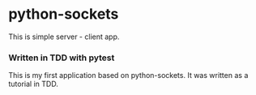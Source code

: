 # python-sockets
This is simple server - client app.
### Written in TDD with pytest

This is my first application based on python-sockets. It was written as a tutorial in TDD.